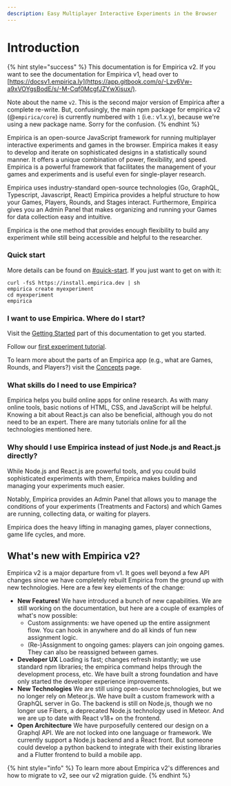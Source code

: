 ```yaml
---
description: Easy Multiplayer Interactive Experiments in the Browser
---
```


# Introduction

{% hint style="success" %}
This documentation is for Empirica v2. If you want to see the documentation for Empirica v1, head over to [https://docsv1.empirica.ly](https://app.gitbook.com/o/-Lzv6Vw-a9xVOYgsBodE/s/-M-Cqf0McgfJZYwXisux/).

Note about the name `v2`. This is the second major version of Empirica after a complete re-write. But, confusingly, the main npm package for empirica v2 (@`empirica/core`) is currently numbered with `1` (i.e.: v1.x.y), because we're using a new package name. Sorry for the confusion.
{% endhint %}

Empirica is an open-source JavaScript framework for running multiplayer interactive experiments and games in the browser. Empirica makes it easy to develop and iterate on sophisticated designs in a statistically sound manner. It offers a unique combination of power, flexibility, and speed. Empirica is a powerful framework that facilitates the management of your games and experiments and is useful even for single-player research.

Empirica uses industry-standard open-source technologies (Go, GraphQL, Typescript, Javascript, React) Empirica provides a helpful structure to how your Games, Players, Rounds, and Stages interact. Furthermore, Empirica gives you an Admin Panel that makes organizing and running your Games for data collection easy and intuitive.

Empirica is the one method that provides enough flexibility to build any experiment while still being accessible and helpful to the researcher.

### Quick start

More details can be found on [#quick-start](./#quick-start "mention"). If you just want to get on with it:

```
curl -fsS https://install.empirica.dev | sh
empirica create myexperiment
cd myexperiment
empirica
```

### I want to use Empirica. Where do I start?

Visit the [Getting Started](getting-started/setup/) part of this documentation to get you started.

Follow our [first experiment tutorial](guides/tutorial-your-first-experiment/your-first-experiment.md).

To learn more about the parts of an Empirica app (e.g., what are Games, Rounds, and Players?) visit the [Concepts](overview/concepts.md) page.

### What skills do I need to use Empirica?

Empirica helps you build online apps for online research. As with many online tools, basic notions of HTML, CSS, and JavaScript will be helpful. Knowing a bit about React.js can also be beneficial, although you do not need to be an expert. There are many tutorials online for all the technologies mentioned here.

### Why should I use Empirica instead of just Node.js and React.js directly?

While Node.js and React.js are powerful tools, and you could build sophisticated experiments with them, Empirica makes building and managing your experiments much easier.

Notably, Empirica provides an Admin Panel that allows you to manage the conditions of your experiments (Treatments and Factors) and which Games are running, collecting data, or waiting for players.

Empirica does the heavy lifting in managing games, player connections, game life cycles, and more.

## What's new with Empirica v2?

Empirica v2 is a major departure from v1. It goes well beyond a few API changes since we have completely rebuilt Empirica from the ground up with new technologies. Here are a few key elements of the change:

* **New Features!** We have introduced a bunch of new capabilities. We are still working on the documentation, but here are a couple of examples of what's now possible:
  * Custom assignments: we have opened up the entire assignment flow. You can hook in anywhere and do all kinds of fun new assignment logic.
  * (Re-)Assignment to ongoing games: players can join ongoing games. They can also be reassigned between games.
* **Developer UX** Loading is fast; changes refresh instantly; we use standard npm libraries; the empirica command helps through the development process, etc. We have built a strong foundation and have only started the developer experience improvements.&#x20;
* **New Technologies** We are still using open-source technologies, but we no longer rely on Meteor.js. We have built a custom framework with a GraphQL server in Go. The backend is still on Node.js, though we no longer use Fibers, a deprecated Node.js technology used in Meteor.  And we are up to date with React v18+ on the frontend.
* **Open Architecture** We have purposefully centered our design on a Graphql API. We are not locked into one language or framework. We currently support a Node.js backend and a React front. But someone could develop a python backend to integrate with their existing libraries and a Flutter frontend to build a mobile app.

{% hint style="info" %}
To learn more about Empirica v2's differences and how to migrate to v2, see our v2 migration guide.
{% endhint %}
